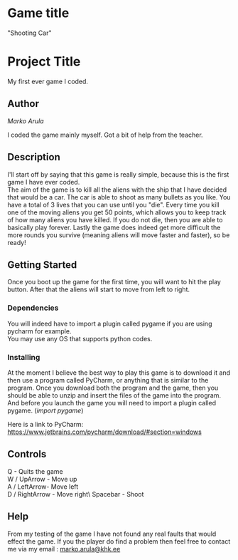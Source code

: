 # Game title

"Shooting Car"

# Project Title

My first ever game I coded.

## Author

*Marko Arula*

I coded the game mainly myself. Got a bit of help from the teacher.

## Description

I'll start off by saying that this game is really simple, because this is the first game I have ever coded.\
The aim of the game is to kill all the aliens with the ship that I have decided that would be a car. The car is able to shoot as many bullets as you like. You have a total of 3 lives that you can use until you "die". 
Every time you kill one of the moving aliens you get 50 points, which allows you to keep track of how many aliens you have killed. If you do not die, then you are able to basically play forever. Lastly the game does indeed get more difficult the more rounds you survive (meaning aliens will move faster and faster), so be ready!

## Getting Started

Once you boot up the game for the first time, you will want to hit the play button. After that the aliens will start to move from left to right.

### Dependencies

You will indeed have to import a plugin called pygame if you are using pycharm for example.\
You may use any OS that supports python codes.

### Installing

At the moment I believe the best way to play this game is to download it and then use a program called PyCharm, or anything that is similar to the program. Once you download both the program and the game, then you should be able to unzip and insert the files of the game into the program. And before you launch the game you will need to import a plugin called pygame. (*import pygame*)

Here is a link to PyCharm:
https://www.jetbrains.com/pycharm/download/#section=windows

## Controls

Q - Quits the game\
W / UpArrow - Move up\
A / LeftArrow- Move left\
D / RightArrow - Move right\ 
Spacebar - Shoot

## Help

From my testing of the game I have not found any real faults that would effect the game. If you the player do find a problem then feel free to contact me via my email : 
marko.arula@khk.ee


